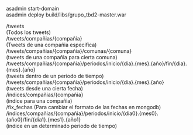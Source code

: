 asadmin start-domain  
asadmin deploy build/libs/grupo_tbd2-master.war  

/tweets  
(Todos los tweets)  
/tweets/compañias/{compañia}  
(Tweets de una compañia especifica)  
/tweets/compañias/{compañia}/comunas/{comuna}  
(tweets de una compañia para cierta comuna)  
/tweets/compañias/{compañia}/periodos/inicio/{dia}.{mes}.{año}/fin/{dia}.{mes}.{año}  
(tweets dentro de un periodo de tiempo)  
/tweets/compañias/{compañia}/periodos/inicio/{dia}.{mes}.{año}  
(tweets desde una cierta fecha)  
/indices/compañias/{compañia}  
(indice para una compañia)  
/fix_fechas (Para cambiar el formato de las fechas en mongodb)  
/indices/compañias/{compañia}/periodos/inicio/{dia0}.{mes0}.{año0}/fin/{dia1}.{mes1}.{año1}  
(indice en un determinado periodo de tiempo)  

